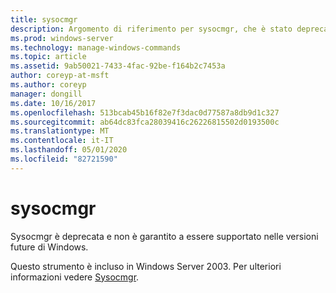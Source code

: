 ```yaml
---
title: sysocmgr
description: Argomento di riferimento per sysocmgr, che è stato deprecato e non è garantito per essere supportato nelle versioni future di Windows.
ms.prod: windows-server
ms.technology: manage-windows-commands
ms.topic: article
ms.assetid: 9ab50021-7433-4fac-92be-f164b2c7453a
author: coreyp-at-msft
ms.author: coreyp
manager: dongill
ms.date: 10/16/2017
ms.openlocfilehash: 513bcab45b16f82e7f3dac0d77587a8db9d1c327
ms.sourcegitcommit: ab64dc83fca28039416c26226815502d0193500c
ms.translationtype: MT
ms.contentlocale: it-IT
ms.lasthandoff: 05/01/2020
ms.locfileid: "82721590"
---
```

# <a name="sysocmgr"></a>sysocmgr

Sysocmgr è deprecata e non è garantito a essere supportato nelle versioni future di Windows.

Questo strumento è incluso in Windows Server 2003. Per ulteriori informazioni vedere [Sysocmgr](https://technet.microsoft.com/library/cc773290(v=ws.10).aspx).